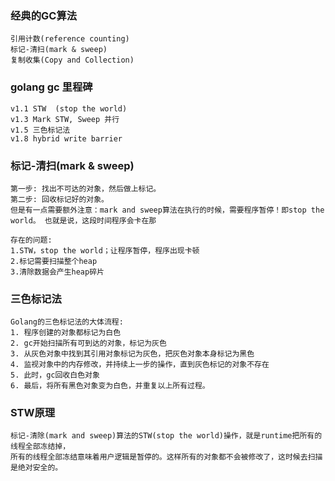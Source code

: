 ### 经典的GC算法
```
引用计数(reference counting)
标记-清扫(mark & sweep)
复制收集(Copy and Collection)
```

### golang gc 里程碑
```
v1.1 STW  (stop the world)
v1.3 Mark STW, Sweep 并行
v1.5 三色标记法
v1.8 hybrid write barrier
```

### 标记-清扫(mark & sweep)
```
第一步: 找出不可达的对象，然后做上标记。
第二步: 回收标记好的对象。
但是有一点需要额外注意：mark and sweep算法在执行的时候，需要程序暂停！即stop the world。 也就是说，这段时间程序会卡在那

存在的问题:
1.STW，stop the world；让程序暂停，程序出现卡顿
2.标记需要扫描整个heap
3.清除数据会产生heap碎片
```

### 三色标记法
```
Golang的三色标记法的大体流程:
1. 程序创建的对象都标记为白色
2. gc开始扫描所有可到达的对象，标记为灰色
3. 从灰色对象中找到其引用对象标记为灰色，把灰色对象本身标记为黑色
4. 监视对象中的内存修改，并持续上一步的操作，直到灰色标记的对象不存在
5. 此时，gc回收白色对象
6. 最后，将所有黑色对象变为白色，并重复以上所有过程。
```

### STW原理
```
标记-清除(mark and sweep)算法的STW(stop the world)操作，就是runtime把所有的线程全部冻结掉，
所有的线程全部冻结意味着用户逻辑是暂停的。这样所有的对象都不会被修改了，这时候去扫描是绝对安全的。
```


